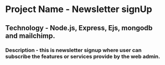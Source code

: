 # Project Name - Newsletter signUp

## Technology - Node.js, Express, Ejs, mongodb and mailchimp.

### Description - this is newsletter signup where user can subscribe the features or services provide by the web admin.


